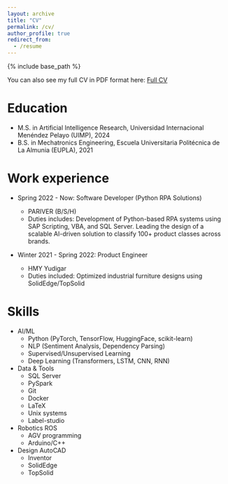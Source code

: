 ```yaml
---
layout: archive
title: "CV"
permalink: /cv/
author_profile: true
redirect_from:
  - /resume
---
```


{% include base_path %}

You can also see my full CV in PDF format here: [Full CV](https://perezdavid-98.github.io/files/CV.pdf)


Education
======
* M.S. in Artificial Intelligence Research, Universidad Internacional Menéndez Pelayo (UIMP), 2024
* B.S. in Mechatronics Engineering, Escuela Universitaria Politécnica de La Almunia (EUPLA), 2021

Work experience
======
* Spring 2022 - Now: Software Developer (Python RPA Solutions)
  * PARIVER (B/S/H)
  * Duties includes: Development of Python-based RPA systems using SAP Scripting, VBA, and SQL Server. Leading the design of a scalable AI-driven solution to classify 100+ product classes across brands. 

* Winter 2021 - Spring 2022: Product Engineer
  * HMY Yudigar
  * Duties included: Optimized industrial furniture designs using SolidEdge/TopSolid


Skills
======
* AI/ML 
  * Python (PyTorch, TensorFlow, HuggingFace, scikit-learn) 
  * NLP (Sentiment Analysis, Dependency Parsing)
  * Supervised/Unsupervised Learning 
  * Deep Learning (Transformers, LSTM, CNN, RNN)
* Data & Tools
  * SQL Server 
  * PySpark 
  * Git
  * Docker
  * LaTeX
  * Unix systems
  * Label-studio
* Robotics ROS
  * AGV programming
  * Arduino/C++
* Design AutoCAD
  * Inventor
  * SolidEdge
  * TopSolid




<!-- Publications
======
  <ul>{% for post in site.publications reversed %}
    {% include archive-single-cv.html %}
  {% endfor %}</ul>
  
Talks
======
  <ul>{% for post in site.talks reversed %}
    {% include archive-single-talk-cv.html  %}
  {% endfor %}</ul>
  
Teaching
======
  <ul>{% for post in site.teaching reversed %}
    {% include archive-single-cv.html %}
  {% endfor %}</ul>
  
Service and leadership
======
* Currently signed in to 43 different slack teams -->
